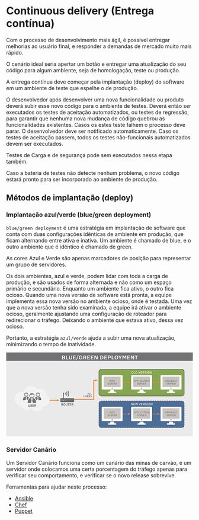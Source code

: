 # Continuous delivery (Entrega contínua)
Com o processo de desenvolvimento mais ágil, é possível entregar melhorias ao usuário final, e responder a demandas de mercado muito mais rápido.

O cenário ideal seria apertar um botão e entregar uma atualização do seu código para algum ambiente, seja de homologação, teste ou produção.

A entrega contínua deve começar pela implantação (deploy) do software em um ambiente de teste que espelhe o de produção.

O desenvolvedor após desenvolver uma nova funcionalidade ou produto deverá subir esse novo código para o ambiente de testes. Deverá então ser executados os testes de aceitação automatizados, ou testes de regressão, para garantir que nenhuma nova mudança de código quebrou as funcionalidades existentes. Casos os estes teste falhem o processo deve parar. O desenvolvedor deve ser notificado automaticamente. Caso os testes de aceitação passem, todos os testes não-funcionais automatizados devem ser executados.

Testes de Carga e de segurança pode sem executados nessa etapa também.

Caso a bateria de testes não detecte nenhum problema, o novo código estará pronto para ser incorporado ao ambiente de produção.


## Métodos de implantação (deploy)

### Implantação azul/verde (blue/green deployment)

`blue/green deployment` é uma estratégia em implantação de software que conta com duas configurações idênticas de ambiente em produção, que ficam alternando entre ativa e inativa. Um ambiente é chamado de blue, e o outro ambiente que é idêntico é chamado de green.

As cores Azul e Verde são apenas marcadores de posição para representar um grupo de servidores.

Os dois ambientes, azul e verde, podem lidar com toda a carga de produção, e são usados de forma alternada e não como um espaço primário e secundário. Enquanto um ambiente fica ativo, o outro fica ocioso. Quando uma nova versão de software está pronta, a equipe implementa essa nova versão no ambiente ocioso, onde é testada. Uma vez que a nova versão tenha sido examinada, a equipe irá ativar o ambiente ocioso, geralmente ajustando uma configuração de roteador para redirecionar o tráfego. Deixando o ambiente que estava ativo, dessa vez ocioso.

Portanto, a estratégia `azul/verde` ajuda a subir uma nova atualização, minimizando o tempo de inatividade.

![bluegreen](../assets/images/bluegreen.jpg)

### Servidor Canário

Um Servidor Canário funciona como um canário das minas de carvão, é um servidor onde colocamos uma certa porcentagem do tráfego apenas para verificar seu comportamento, e verificar se o novo release sobrevive.

Ferramentas para ajudar neste processo:
- [Ansible](https://www.ansible.com/)
- [Chef](https://www.chef.io/)
- [Puppet](https://puppet.com/)
